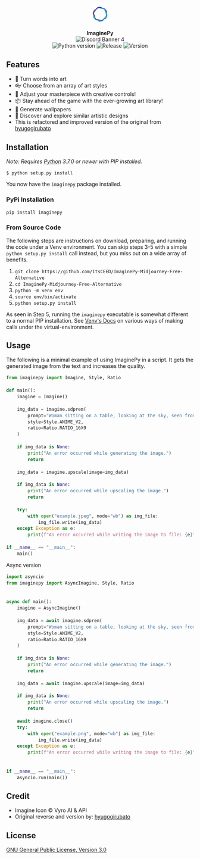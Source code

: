 <div align="center">

<img src="https://github.com/ItsCEED/ImaginePy-Midjourney-Free-Alternative/blob/main/docs/imagine_logo.gif" width="10%">

**ImaginePy**
<br>
<img src="https://discordapp.com/api/guilds/1110314971012808774/widget.png?style=banner4" alt="Discord Banner 4"/>
<br>
<img src="https://img.shields.io/badge/python-3.7+-informational?style=plastic" alt="Python version">
<img src="https://img.shields.io/github/release-date/ItsCEED/ImaginePy-Midjourney-Free-Alternative?style=plastic" alt="Release">
<img src="https://img.shields.io/github/release/ItsCEED/ImaginePy-Midjourney-Free-Alternative?style=plastic" alt="Version">

</div>

## Features

- 🎨 Turn words into art
- 👓 Choose from an array of art styles
- 🔧 Adjust your masterpiece with creative controls!
- 📦 Stay ahead of the game with the ever-growing art library!
- 🌇 Generate wallpapers
- 🔎 Discover and explore similar artistic designs
- This is refactored and improved version of the original from [hyugogirubato]

## Installation

_Note: Requires [Python] 3.7.0 or newer with PIP installed._

```shell
$ python setup.py install
```

You now have the `imaginepy` package installed.

### PyPi Installation

```
pip install imaginepy
```

[Python]: https://python.org
[Venv's]: https://docs.python.org/3/tutorial/venv.html
[Venv's Docs]: https://docs.python.org/3/library/venv.html
[hyugogirubato]: https://github.com/hyugogirubato/pyImagine

### From Source Code

The following steps are instructions on download, preparing, and running the code under a Venv environment.
You can skip steps 3-5 with a simple `python setup.py install` call instead, but you miss out on a wide array of benefits.

1. `git clone https://github.com/ItsCEED/ImaginePy-Midjourney-Free-Alternative`
2. `cd ImaginePy-Midjourney-Free-Alternative`
3. `python -m venv env`
4. `source env/bin/activate`
5. `python setup.py install`

As seen in Step 5, running the `imaginepy` executable is somewhat different to a normal PIP installation.
See [Venv's Docs] on various ways of making calls under the virtual-environment.

[Python]: https://python.org
[Venv's]: https://docs.python.org/3/tutorial/venv.html
[Venv's Docs]: https://docs.python.org/3/library/venv.html
[hyugogirubato]: https://github.com/hyugogirubato/pyImagine

## Usage

The following is a minimal example of using ImaginePy in a script. It gets the generated image
from the text and increases the quality.

```python
from imaginepy import Imagine, Style, Ratio

def main():
    imagine = Imagine()

    img_data = imagine.sdprem(
        prompt="Woman sitting on a table, looking at the sky, seen from behind",
        style=Style.ANIME_V2,
        ratio=Ratio.RATIO_16X9
    )

    if img_data is None:
        print("An error occurred while generating the image.")
        return

    img_data = imagine.upscale(image=img_data)

    if img_data is None:
        print("An error occurred while upscaling the image.")
        return

    try:
        with open("example.jpeg", mode="wb") as img_file:
            img_file.write(img_data)
    except Exception as e:
        print(f"An error occurred while writing the image to file: {e}")

if __name__ == "__main__":
    main()
```

Async version

```python
import asyncio
from imaginepy import AsyncImagine, Style, Ratio


async def main():
    imagine = AsyncImagine()

    img_data = await imagine.sdprem(
        prompt="Woman sitting on a table, looking at the sky, seen from behind",
        style=Style.ANIME_V2,
        ratio=Ratio.RATIO_16X9
    )

    if img_data is None:
        print("An error occurred while generating the image.")
        return

    img_data = await imagine.upscale(image=img_data)

    if img_data is None:
        print("An error occurred while upscaling the image.")
        return

    await imagine.close()
    try:
        with open("example.png", mode="wb") as img_file:
            img_file.write(img_data)
    except Exception as e:
        print(f"An error occurred while writing the image to file: {e}")


if __name__ == "__main__":
    asyncio.run(main())
```

## Credit

- Imagine Icon &copy; Vyro AI & API
- Original reverse and version by: [hyugogirubato]

## License

[GNU General Public License, Version 3.0](LICENSE)
